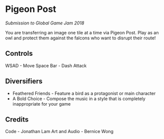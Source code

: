 # Pigeon Post
*Submission to Global Game Jam 2018*

You are transferring an image one tile at a time via Pigeon Post. Play as an owl and protect them against the falcons who want to disrupt their route!

## Controls

WSAD - Move 
Space Bar - Dash Attack

## Diversifiers
- Feathered Friends - Feature a bird as a protagonist or main character
- A Bold Choice - Compose the music in a style that is completely inappropriate for your game

## Credits
Code - Jonathan Lam
Art and Audio - Bernice Wong
